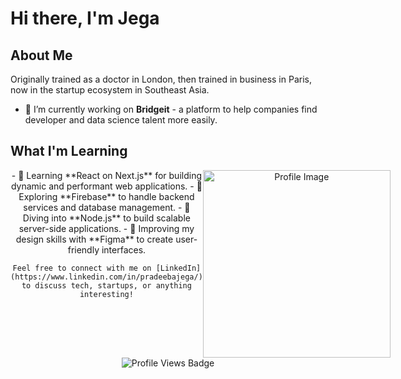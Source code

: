 # Hi there, I'm Jega

## About Me
Originally trained as a doctor in London, then trained in business in Paris, now in the startup ecosystem in Southeast Asia.

- 🔭 I’m currently working on **Bridgeit** - a platform to help companies find developer and data science talent more easily.

## What I'm Learning

<div align="center" style="display: flex; align-items: flex-start;">
  <div style="flex: 1;">
    - 🌱 Learning **React on Next.js** for building dynamic and performant web applications.
    - 🌱 Exploring **Firebase** to handle backend services and database management.
    - 🌱 Diving into **Node.js** to build scalable server-side applications.
    - 🌱 Improving my design skills with **Figma** to create user-friendly interfaces.
    
    Feel free to connect with me on [LinkedIn](https://www.linkedin.com/in/pradeebajega/) to discuss tech, startups, or anything interesting!
  </div>
  <div style="flex: 1;">
    <img src="https://media.giphy.com/media/qgQUggAC3Pfv687qPC/giphy.gif" width="300px" alt="Profile Image"/>
  </div>
</div>

<div id="badges" align="center">
  <img src="https://komarev.com/ghpvc/?username=lankan01&style=flat-square&color=blue" alt="Profile Views Badge"/>
</div>

